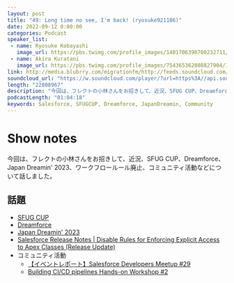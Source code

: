 ```yaml
---
layout: post
title: "49: Long time no see, I'm back! (ryosuke921186)"
date: 2022-09-12 0:00:00
categories: Podcast
speaker_list:
 - name: Ryosuke Kobayashi
   image_url: https://pbs.twimg.com/profile_images/1401706390700232711/3I82fwFm_400x400.jpg
 - name: Akira Kuratani
   image_url: https://pbs.twimg.com/profile_images/754365362808827904/Ig84TgbE_400x400.jpg
link: http://media.blubrry.com/migrationfm/http://feeds.soundcloud.com/stream/1342934875-migrationfm-49-long-time-no-see-im-back-ryosuke921186.mp3
soundcloud_url: "https://w.soundcloud.com/player/?url=https%3A//api.soundcloud.com/tracks/1342934875%3Fsecret_token%3Ds-CBLeYcBmxmU&color=%23ff5500&auto_play=false&hide_related=false&show_comments=true&show_user=true&show_reposts=false&show_teaser=true&visual=true"
length: "22808967"
description: "今回は、フレクトの小林さんをお招きして、近況、SFUG CUP、Dreamforce、Japan Dreamin' 2023、ワークフロールール廃止、コミュニティ活動などについて話しました。"
podcastLength: "01:04:18"
keywords: Salesforce, SFUGCUP, Dreamforce, JapanDreamin, Community
---
```


# Show notes

今回は、フレクトの小林さんをお招きして、近況、SFUG CUP、Dreamforce、Japan Dreamin' 2023、ワークフロールール廃止、コミュニティ活動などについて話しました。

## 話題
- [SFUG CUP](https://www.salesforce.com/jp/campaign/sfug-cup-2022/)
- [Dreamforce](https://www.salesforce.com/dreamforce/)
- [Japan Dreamin' 2023](https://www.japandreamin.com)
- [Salesforce Release Notes | Disable Rules for Enforcing Explicit Access to Apex Classes (Release Update)](https://help.salesforce.com/s/articleView?id=release-notes.rn_automate_flow_release_update_disable_apex_access_controls.htm&type=5&release=240)
- コミュニティ活動
  - [【イベントレポート】Salesforce Developers Meetup #29](https://developer.salesforce.com/jpblogs/2022/07/salesforce-developers-meetup29-event-report/)  
  - [Building CI/CD pipelines Hands-on Workshop #2](https://trailblazercommunitygroups.com/events/details/salesforce-salesforce-developer-group-tokyo-japan-presents-onrainkai-cui-building-cicd-pipelines-hands-on-workshop-2/)
